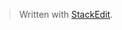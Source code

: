 


> Written with [StackEdit](https://stackedit.io/).
<!--stackedit_data:
eyJoaXN0b3J5IjpbMjA0NDM2ODUyM119
-->